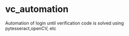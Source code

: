 # vc_automation

Automation of login until verification code is solved using pytesseract,openCV, etc